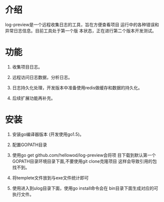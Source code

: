 # 介绍 
log-preview是一个远程收集日志的工具，旨在方便查看项目
运行中的各种错误和异常日志信息。目前工具处于第一个版
本状态，正在进行第二个版本开发测试。

# 功能

1. 收集项目日志。

2. 远程访问日志数据，分析日志。

3. 日志持久化处理，开发版本中准备使用redis做缓存和数据的持久化。

4. 后续扩展功能再补充。

# 安装
1. 安装go编译器版本 (开发使用go1.5)。

2. 配置GOPATH目录

3. 使用go get github.com/hellowod/log-preview会将项
目下载到默认第一个GOPATH目录环境目录下面,不要使用git clone克隆项目
这样会导致引用的包找不到。

4. 将templete文件放到与exe文件统计即可

5. 使用进入到ulog目录下面，使用go install命令会在
  bin目录下面生成对应的可执行文件。
  
